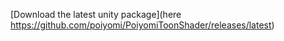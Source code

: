 [Download the latest unity package](here https://github.com/poiyomi/PoiyomiToonShader/releases/latest)
